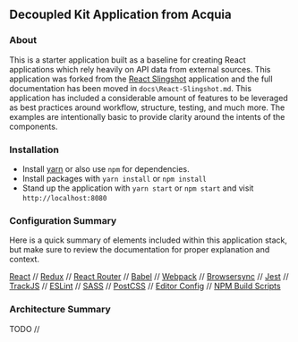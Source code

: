 
## Decoupled Kit Application from Acquia

### About 

This is a starter application built as a baseline for creating React applications which rely heavily on API data from external sources. This application was forked from the [React Slingshot](https://github.com/coryhouse/react-slingshot) application and the full documentation has been moved in `docs\React-Slingshot.md`. This application has included a considerable amount of features to be leveraged as best practices around workflow, structure, testing, and much more. The examples are intentionally basic to provide clarity around the intents of the components.

### Installation 

- Install <a href="https://yarnpkg.com/lang/en/docs/install/">yarn</a> or also use `npm` for dependencies.
- Install packages with `yarn install` or `npm install`
- Stand up the application with `yarn start` or `npm start` and visit `http://localhost:8080`


### Configuration Summary 

Here is a quick summary of elements included within this application stack, but make sure to review the documentation for proper explanation and context. 

[React](https://facebook.github.io/react/) //  [Redux](http://redux.js.org) //  [React Router](https://github.com/reactjs/react-router) //   [Babel](http://babeljs.io) //   [Webpack](https://webpack.js.org) //   [Browsersync](https://www.browsersync.io/) //  [Jest](https://facebook.github.io/jest/) //  [TrackJS](https://trackjs.com/) // [ESLint](http://eslint.org/) //   [SASS](http://sass-lang.com/) // [PostCSS](https://github.com/postcss/postcss)  // [Editor Config](http://editorconfig.org) // [NPM Build Scripts](https://docs.npmjs.com/misc/scripts)


### Architecture Summary 


TODO //     


<!--

Complex CRUD operations in Drupal 8

Extending core REST with REST plugins

Drupal as a single data source: GraphQL and JSON API

Multiple data sources: Handing non-Drupal API data

Synthesizing non-Drupal and Drupal API data with GraphQL

Proxying data into Drupal via JSON API and JavaScript middleware

Best practices in correlating data from multiple API sources

Common issues in rate limiting and API failure

Caching data in non-Drupal APIs for API failover

Mocking APIs for local application development


-->







